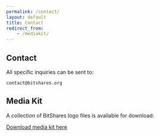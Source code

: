 ```yaml
---
permalink: /contact/
layout: default
title: Contact
redirect_from:
    - /mediakit/
---
```


## Contact
All specific inquiries can be sent to:

`contact@bitshares.org`

## Media Kit

A collection of BitShares logo files is available for download:

<a href="/downloads/media_kit.zip">Download media kit here</a>

